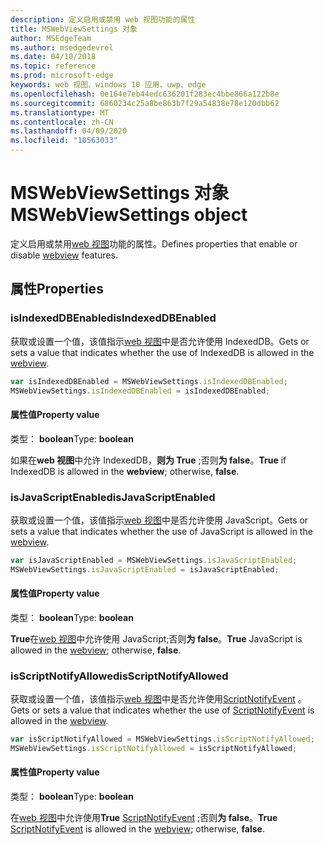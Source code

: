 ```yaml
---
description: 定义启用或禁用 web 视图功能的属性
title: MSWebViewSettings 对象
author: MSEdgeTeam
ms.author: msedgedevrel
ms.date: 04/10/2018
ms.topic: reference
ms.prod: microsoft-edge
keywords: web 视图、windows 10 应用、uwp、edge
ms.openlocfilehash: 0e164e7eb44edc636201f283ec4bbe866a122b8e
ms.sourcegitcommit: 6860234c25a8be863b7f29a54838e78e120dbb62
ms.translationtype: MT
ms.contentlocale: zh-CN
ms.lasthandoff: 04/09/2020
ms.locfileid: "10563033"
---
```

# <span data-ttu-id="dd64b-104">MSWebViewSettings 对象</span><span class="sxs-lookup"><span data-stu-id="dd64b-104">MSWebViewSettings object</span></span>

<span data-ttu-id="dd64b-105">定义启用或禁用[web 视图](../webview.md)功能的属性。</span><span class="sxs-lookup"><span data-stu-id="dd64b-105">Defines properties that enable or disable [webview](../webview.md) features.</span></span>

## <span data-ttu-id="dd64b-106">属性</span><span class="sxs-lookup"><span data-stu-id="dd64b-106">Properties</span></span>

### <span data-ttu-id="dd64b-107">isIndexedDBEnabled</span><span class="sxs-lookup"><span data-stu-id="dd64b-107">isIndexedDBEnabled</span></span>

<span data-ttu-id="dd64b-108">获取或设置一个值，该值指示[web 视图](../webview.md)中是否允许使用 IndexedDB。</span><span class="sxs-lookup"><span data-stu-id="dd64b-108">Gets or sets a value that indicates whether the use of IndexedDB is allowed in the [webview](../webview.md).</span></span>

```js
var isIndexedDBEnabled = MSWebViewSettings.isIndexedDBEnabled;
MSWebViewSettings.isIndexedDBEnabled = isIndexedDBEnabled;
```

#### <span data-ttu-id="dd64b-109">属性值</span><span class="sxs-lookup"><span data-stu-id="dd64b-109">Property value</span></span>
<span data-ttu-id="dd64b-110">类型： **boolean**</span><span class="sxs-lookup"><span data-stu-id="dd64b-110">Type: **boolean**</span></span>

<span data-ttu-id="dd64b-111">如果在**web 视图**中允许 IndexedDB，**则为 True** ;否则**为 false**。</span><span class="sxs-lookup"><span data-stu-id="dd64b-111">**True** if IndexedDB is allowed in the **webview**; otherwise, **false**.</span></span> 

### <span data-ttu-id="dd64b-112">isJavaScriptEnabled</span><span class="sxs-lookup"><span data-stu-id="dd64b-112">isJavaScriptEnabled</span></span>

<span data-ttu-id="dd64b-113">获取或设置一个值，该值指示[web 视图](../webview.md)中是否允许使用 JavaScript。</span><span class="sxs-lookup"><span data-stu-id="dd64b-113">Gets or sets a value that indicates whether the use of JavaScript is allowed in the [webview](../webview.md).</span></span>

```js
var isJavaScriptEnabled = MSWebViewSettings.isJavaScriptEnabled;
MSWebViewSettings.isJavaScriptEnabled = isJavaScriptEnabled;
```

#### <span data-ttu-id="dd64b-114">属性值</span><span class="sxs-lookup"><span data-stu-id="dd64b-114">Property value</span></span>
<span data-ttu-id="dd64b-115">类型： **boolean**</span><span class="sxs-lookup"><span data-stu-id="dd64b-115">Type: **boolean**</span></span>

<span data-ttu-id="dd64b-116">**True**在[web 视图](../webview.md)中允许使用 JavaScript;否则**为 false**。</span><span class="sxs-lookup"><span data-stu-id="dd64b-116">**True** JavaScript is allowed in the [webview](../webview.md); otherwise, **false**.</span></span> 

### <span data-ttu-id="dd64b-117">isScriptNotifyAllowed</span><span class="sxs-lookup"><span data-stu-id="dd64b-117">isScriptNotifyAllowed</span></span>

<span data-ttu-id="dd64b-118">获取或设置一个值，该值指示[web 视图](../webview.md)中是否允许使用[ScriptNotifyEvent](ScriptNotifyEvent.md) 。</span><span class="sxs-lookup"><span data-stu-id="dd64b-118">Gets or sets a value that indicates whether the use of [ScriptNotifyEvent](ScriptNotifyEvent.md) is allowed in the [webview](../webview.md).</span></span>

```js
var isScriptNotifyAllowed = MSWebViewSettings.isScriptNotifyAllowed;
MSWebViewSettings.isScriptNotifyAllowed = isScriptNotifyAllowed;
```

#### <span data-ttu-id="dd64b-119">属性值</span><span class="sxs-lookup"><span data-stu-id="dd64b-119">Property value</span></span>
<span data-ttu-id="dd64b-120">类型： **boolean**</span><span class="sxs-lookup"><span data-stu-id="dd64b-120">Type: **boolean**</span></span>

<span data-ttu-id="dd64b-121">在[web 视图](../webview.md)中允许使用**True** [ScriptNotifyEvent](ScriptNotifyEvent.md) ;否则**为 false**。</span><span class="sxs-lookup"><span data-stu-id="dd64b-121">**True** [ScriptNotifyEvent](ScriptNotifyEvent.md) is allowed in the [webview](../webview.md); otherwise, **false**.</span></span> 
